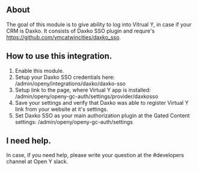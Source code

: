 ## About
The goal of this module is to give ability 
to log into Vitrual Y, in case if your CRM is Daxko.
It consists of Daxko SSO plugin and 
requre's https://github.com/ymcatwincities/daxko_sso.

## How to use this integration.

1. Enable this module.
2. Setup your Daxko SSO credentials 
here: /admin/openy/integrations/daxko/daxko-sso
3. Setup link to the page, where Virtual Y 
app is installed: /admin/openy/openy-gc-auth/settings/provider/daxkosso
4. Save your settings and verify that Daxko was 
able to register Virtual Y link from your website at it's settings.
5. Set Daxko SSO as your main authorization plugin 
at the Gated Content settings: /admin/openy/openy-gc-auth/settings

## I need help.
In case, if you need help, please write your question 
at the #developers channel at Open Y slack.
